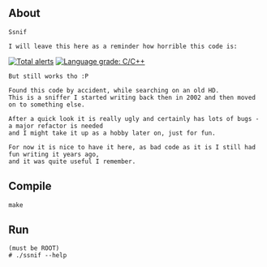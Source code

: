 ## About

    Ssnif

    I will leave this here as a reminder how horrible this code is:

[![Total alerts](https://img.shields.io/lgtm/alerts/g/carloslack/ssnif.svg?logo=lgtm&logoWidth=18)](https://lgtm.com/projects/g/carloslack/ssnif/alerts/)
[![Language grade: C/C++](https://img.shields.io/lgtm/grade/cpp/g/carloslack/ssnif.svg?logo=lgtm&logoWidth=18)](https://lgtm.com/projects/g/carloslack/ssnif/context:cpp)

    But still works tho :P

    Found this code by accident, while searching on an old HD.
    This is a sniffer I started writing back then in 2002 and then moved on to something else.

    After a quick look it is really ugly and certainly has lots of bugs - a major refactor is needed
    and I might take it up as a hobby later on, just for fun.

    For now it is nice to have it here, as bad code as it is I still had fun writing it years ago,
    and it was quite useful I remember.

## Compile
    make

## Run
    (must be ROOT)
    # ./ssnif --help


